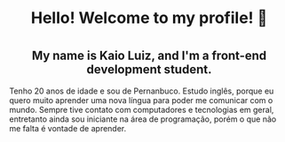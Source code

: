 <h1 align="center">
  Hello! Welcome to my profile! 👋
<h1>
  <h2 align="center">
   My name is Kaio Luiz, and I'm a front-end development student.
  </h2>
  
  Tenho 20 anos de idade e sou de Pernanbuco. Estudo inglês, porque eu quero muito aprender uma nova língua
  para poder me comunicar com o mundo. Sempre tive contato com computadores e tecnologias em geral, entretanto ainda
  sou iniciante na área de programação, porém o que não me falta é vontade de aprender.
  
<!--
**KaioLuiz03/KaioLuiz03** is a ✨ _special_ ✨ repository because its `README.md` (this file) appears on your GitHub profile.

Here are some ideas to get you started:

- 🔭 I’m currently working on ...
- 🌱 I’m currently learning ...
- 👯 I’m looking to collaborate on ...
- 🤔 I’m looking for help with ...
- 💬 Ask me about ...
- 📫 How to reach me: ...
- 😄 Pronouns: ...
- ⚡ Fun fact: ...
-->
